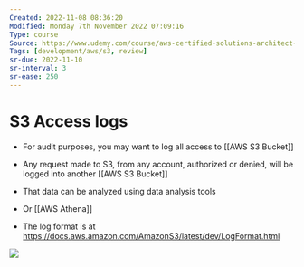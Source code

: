 ```yaml
---
Created: 2022-11-08 08:36:20
Modified: Monday 7th November 2022 07:09:16
Type: course
Source: https://www.udemy.com/course/aws-certified-solutions-architect-associate-saa-c01/?xref=E0Aed11STH4LPUQvCz0GJFABTmM=
Tags: [development/aws/s3, review]
sr-due: 2022-11-10
sr-interval: 3
sr-ease: 250
---
```


# S3 Access logs

- For audit purposes, you may want to log all access to [[AWS S3 Bucket]]
- Any request made to S3, from any account, authorized or denied, will be logged into another [[AWS S3 Bucket]]
- That data can be analyzed using data analysis tools
- Or [[AWS Athena]]

- The log format is at https://docs.aws.amazon.com/AmazonS3/latest/dev/LogFormat.html

![](2019-12-30-13-12-40.png)